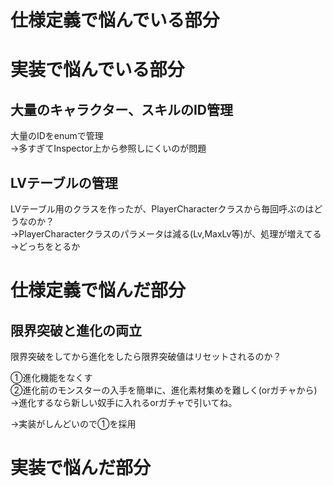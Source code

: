 # 仕様定義で悩んでいる部分
# 実装で悩んでいる部分

## 大量のキャラクター、スキルのID管理
大量のIDをenumで管理  
→多すぎてInspector上から参照しにくいのが問題  

## LVテーブルの管理
LVテーブル用のクラスを作ったが、PlayerCharacterクラスから毎回呼ぶのはどうなのか？  
→PlayerCharacterクラスのパラメータは減る(Lv,MaxLv等)が、処理が増えてる  
→どっちをとるか  

# 仕様定義で悩んだ部分
## 限界突破と進化の両立
限界突破をしてから進化をしたら限界突破値はリセットされるのか？  

①進化機能をなくす  
②進化前のモンスターの入手を簡単に、進化素材集めを難しく(orガチャから)
→進化するなら新しい奴手に入れるorガチャで引いてね。  

→実装がしんどいので①を採用

# 実装で悩んだ部分
